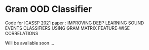 # Gram OOD Classifier

Code for ICASSP 2021 paper :
IMPROVING DEEP LEARNING SOUND EVENTS CLASSIFIERS USING GRAM MATRIX FEATURE-WISE CORRELATIONS


Will be available soon ...

